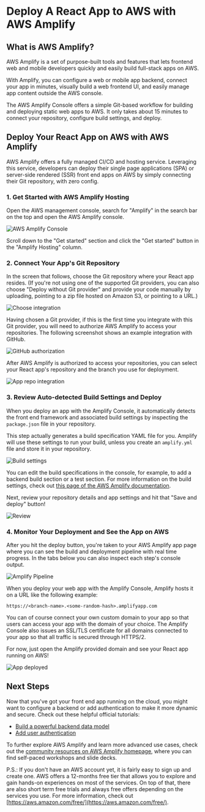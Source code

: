 # Deploy A React App to AWS with AWS Amplify

## What is AWS Amplify?
AWS Amplify is a set of purpose-built tools and features that lets frontend web and mobile developers quickly and easily build full-stack apps on AWS. 

With Amplify, you can configure a web or mobile app backend, connect your app in minutes, visually build a web frontend UI, and easily manage app content outside the AWS console. 

The AWS Amplify Console offers a simple Git-based workflow for building and deploying static web apps to AWS. It only takes about 15 minutes to connect your repository, configure build settings, and deploy.

## Deploy Your React App on AWS with AWS Amplify

AWS Amplify offers a fully managed CI/CD and hosting service. Leveraging this service, developers can deploy their single page applications (SPA) or server-side rendered (SSR) front end apps on AWS by simply connecting their Git repository, with zero config.

### 1. Get Started with AWS Amplify Hosting

Open the AWS management console, search for "Amplify" in the search bar on the top and open the AWS Amplify console.

![AWS Amplify Console](./readme-assets/00-amplify-get-started.png)

Scroll down to the "Get started" section and click the "Get started" button in the "Amplify Hosting" column.

### 2. Connect Your App's Git Repository

In the screen that follows, choose the Git repository where your React app resides. (If you're not using one of the supported Git providers, you can also choose "Deploy without Git provider" and provide your code manually by uploading, pointing to a zip file hosted on Amazon S3, or pointing to a URL.)

![Choose integration](readme-assets/01-amplify-choose-integration.png)

Having chosen a Git provider, if this is the first time you integrate with this Git provider, you will need to authorize AWS Amplify to access your repositories. The following screenshot shows an example integration with GitHub.

![GitHub authorization](readme-assets/02-amplify-git-authorization.png)

After AWS Amplify is authorized to access your repositories, you can select your React app's repository and the branch you use for deployment.

![App repo integration](readme-assets/03-amplify-add-repository-branch.png)
### 3. Review Auto-detected Build Settings and Deploy

When you deploy an app with the Amplify Console, it automatically detects the front end framework and associated build settings by inspecting the `package.json` file in your repository. 

This step actually generates a build specification YAML file for you. Amplify will use these settings to run your build, unless you create an `amplify.yml` file and store it in your repository. 

![Build settings](readme-assets/04-amlify-build-settings.png)

You can edit the build specifications in the console, for example, to add a backend build section or a test section. For more information on the build settings, check out [this page of the AWS Amplify documentation](https://docs.aws.amazon.com/amplify/latest/userguide/build-settings.html).

Next, review your repository details and app settings and hit that "Save and deploy" button!

![Review](readme-assets/05-amplify-review.png)

### 4. Monitor Your Deployment and See the App on AWS

After you hit the deploy button, you're taken to your AWS Amplify app page where you can see the build and deployment pipeline with real time progress. In the tabs below you can also inspect each step's console output.

![Amplify Pipeline](readme-assets/06-amplify-pipeline.png)

When you deploy your web app with the Amplify Console, Amplify hosts it on a URL like the following example: 

```
https://<branch-name>.<some-random-hash>.amplifyapp.com
```

You can of course connect your own custom domain to your app so that users can access your app with the domain of your choice. The Amplify Console also issues an SSL/TLS certificate for all domains connected to your app so that all traffic is secured through HTTPS/2.

For now, just open the Amplify provided domain and see your React app running on AWS!

![App deployed](readme-assets/07-deployed.png)

## Next Steps

Now that you've got your front end app running on the cloud, you might want to configure a backend or add authentication to make it more dynamic and secure. Check out these helpful official tutorials:

- [Build a powerful backend data model](https://aws.amazon.com/amplify/datastore/)
- [Add user authentication](https://aws.amazon.com/amplify/authentication/)

To further explore AWS Amplify and learn more advanced use cases, check out the [community resources on AWS Amplify homepage](https://amplify.aws/community/resources), where you can find self-paced workshops and slide decks.

P.S.: If you don't have an AWS account yet, it is fairly easy to sign up and create one. AWS offers a 12-months free tier that allows you to explore and gain hands-on experiences on most of the services. On top of that, there are also short term free trials and always free offers depending on the services you use. For more information, check out [https://aws.amazon.com/free/](https://aws.amazon.com/free/).